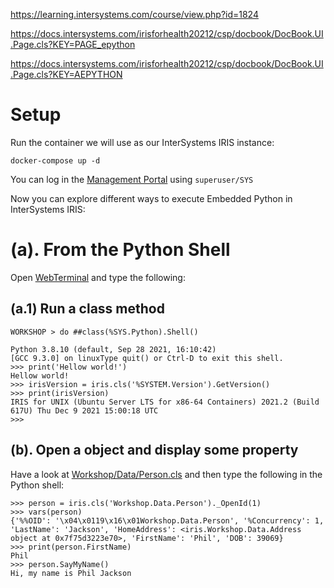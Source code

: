 

https://learning.intersystems.com/course/view.php?id=1824

https://docs.intersystems.com/irisforhealth20212/csp/docbook/DocBook.UI.Page.cls?KEY=PAGE_epython

https://docs.intersystems.com/irisforhealth20212/csp/docbook/DocBook.UI.Page.cls?KEY=AEPYTHON


# Setup
Run the container we will use as our InterSystems IRIS instance:
```
docker-compose up -d
```

You can log in the [Management Portal](http://localhost:52773/csp/sys/UtilHome.csp) using `superuser/SYS`

Now you can explore different ways to execute Embedded Python in InterSystems IRIS:

# (a). From the Python Shell
Open [WebTerminal](http://localhost:52773/terminal/) and type the following:

## (a.1) Run a class method
```
WORKSHOP > do ##class(%SYS.Python).Shell()

Python 3.8.10 (default, Sep 28 2021, 16:10:42) 
[GCC 9.3.0] on linuxType quit() or Ctrl-D to exit this shell.
>>> print('Hellow world!')
Hellow world!
>>> irisVersion = iris.cls('%SYSTEM.Version').GetVersion()
>>> print(irisVersion)
IRIS for UNIX (Ubuntu Server LTS for x86-64 Containers) 2021.2 (Build 617U) Thu Dec 9 2021 15:00:18 UTC
>>> 
```

## (b). Open a object and display some property
Have a look at [Workshop/Data/Person.cls](src/Workshop/Data/Person.cls) and then type the following in the Python shell:

```
>>> person = iris.cls('Workshop.Data.Person')._OpenId(1)
>>> vars(person)
{'%%OID': '\x04\x0119\x16\x01Workshop.Data.Person', '%Concurrency': 1, 'LastName': 'Jackson', 'HomeAddress': <iris.Workshop.Data.Address object at 0x7f75d3223e70>, 'FirstName': 'Phil', 'DOB': 39069}
>>> print(person.FirstName)
Phil
>>> person.SayMyName()
Hi, my name is Phil Jackson
```


